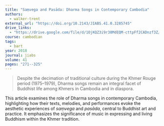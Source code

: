 ```yaml
---
title: "Saṃvega and Pasāda: Dharma Songs in Contemporary Cambodia"
authors:
  - walker-trent
external_url: "https://doi.org/10.2143/JIABS.41.0.3285745"
drive_links:
  - "https://drive.google.com/file/d/1OjKQZ3i9r38MdEQM-cttpFf2CADnzf3Z/view?usp=sharing"
course: cambodian
tags:
  - bart
year: 2018
journal: jiabs
volume: 41
pages: "271--325"
---
```


> Despite the decimation of traditional culture during the Khmer Rouge
period (1975–1979), Dharma songs remain an integral facet of Buddhist life
among Khmers in Cambodia and in diaspora.

This article examines the role of Dharma songs in contemporary Cambodia, highlighting how their texts, melodies, and performances evoke the aesthetic experiences of *saṃvega* and *pasāda*, central to Buddhist art and practice. It emphasizes the significance of music in expressing and living Buddhism within the Khmer tradition.
